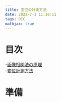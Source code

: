 ```yaml
---
title: 変位の計測方法
date: 2022-7-1 11:10:11
tags: DIC
mathjax: true
---
```


# 目次

-[画像相関法の原理](index.html)  
-[変位計測方法](dic-disp.html)

# 準備